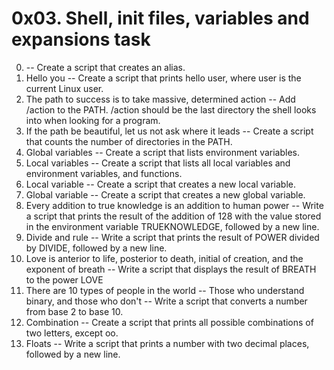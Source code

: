 # 0x03. Shell, init files, variables and expansions task 
0. <o> -- Create a script that creates an alias.
1. Hello you -- Create a script that prints hello user, where user is the current Linux user.
2. The path to success is to take massive, determined action -- Add /action to the PATH. /action should be the last directory the shell looks into when looking for a program.
3. If the path be beautiful, let us not ask where it leads -- Create a script that counts the number of directories in the PATH.
4. Global variables -- Create a script that lists environment variables.
5. Local variables -- Create a script that lists all local variables and environment variables, and functions.
6. Local variable -- Create a script that creates a new local variable.
7. Global variable -- Create a script that creates a new global variable.
8. Every addition to true knowledge is an addition to human power -- Write a script that prints the result of the addition of 128 with the value stored in the environment variable TRUEKNOWLEDGE, followed by a new line.
9. Divide and rule -- Write a script that prints the result of POWER divided by DIVIDE, followed by a new line.
10. Love is anterior to life, posterior to death, initial of creation, and the exponent of breath -- Write a script that displays the result of BREATH to the power LOVE
11. There are 10 types of people in the world -- Those who understand binary, and those who don't -- Write a script that converts a number from base 2 to base 10.
12. Combination -- Create a script that prints all possible combinations of two letters, except oo.
13. Floats -- Write a script that prints a number with two decimal places, followed by a new line.
